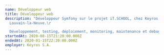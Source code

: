 ```yaml
---
name: Développeur web
title: Développeur web
description: "Développeur Symfony sur le projet iT.SCHOOL, chez Keyros S.A., à
  Louvain-la-Neuve.\r

  Développement, testing, déploiement, monitoring, maintenance et debugging."
startedAt: 2020-08-15T21:20:00.000Z
endedAt: 2020-01-15T22:20:00.000Z
employer: Keyros S.A.
---
```

